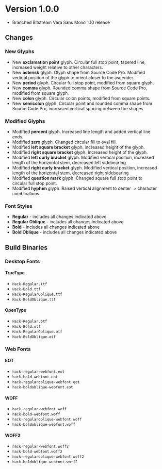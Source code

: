 
# Version 1.0.0
- Branched Bitstream Vera Sans Mono 1.10 release

## Changes

### New Glyphs

- New **exclamation point** glyph. Circular full stop point, tapered line, increased weight relative to other characters.
- New **asterisk** glyph.  Glyph shape from Source Code Pro.  Modified vertical position of the glyph to orient closer to the ascender.
- New **period** glyph.  Circular full stop point, modified from square glyph.
- New **comma** glyph.  Rounded comma shape from Source Code Pro, modified from square glyph.
- New **colon** glyph. Circular colon points, modified from square points.
- New **semicolon** glyph. Circular point and rounded comma shape from Source Code Pro, increased vertical spacing between the shapes


### Modified Glyphs
- Modified **percent** glyph.  Increased line length and added vertical line ends.
- Modified **zero** glyph.  Changed circular fill to oval fill.
- Modified **left square bracket** glyph. Increased height of the glyph.
- Modified **right square bracket** glyph. Increased height of the glyph.
- Modified **left curly bracket** glyph.  Modified vertical position, increased length of the horizontal stem, decreased left sidebearing
- Modified **right curly bracket** glyph. Modified vertical position, increased length of the horizontal stem, decreased right sidebearing
- Modified **question mark** glyph.  Changed square full stop point to circular full stop point.
- Modified **hyphen** glyph. Raised vertical alignment to center `->` character combinations.

### Font Styles
- **Regular** - includes all changes indicated above
- **Regular Oblique** - includes all changes indicated above
- **Bold** - includes all changes indicated above
- **Bold Oblique** - includes all changes indicated above


## Build Binaries

### Desktop Fonts

#### TrueType
- `Hack-Regular.ttf`
- `Hack-Bold.ttf`
- `Hack-RegularOblique.ttf`
- `Hack-BoldOblique.ttf`

#### OpenType
- `Hack-Regular.otf`
- `Hack-Bold.otf`
- `Hack-RegularOblique.otf`
- `Hack-BoldOblique.otf`

### Web Fonts

#### EOT
- `hack-regular-webfont.eot`
- `hack-bold-webfont.eot`
- `hack-regularoblique-webfont.eot`
- `hack-boldoblique-webfont.eot`

#### WOFF
- `hack-regular-webfont.woff`
- `hack-bold-webfont.woff`
- `hack-regularoblique-webfont.woff`
- `hack-boldoblique-webfont.woff`

#### WOFF2
- `hack-regular-webfont.woff2`
- `hack-bold-webfont.woff2`
- `hack-regularoblique-webfont.woff2`
- `hack-boldoblique-webfont.woff2`
